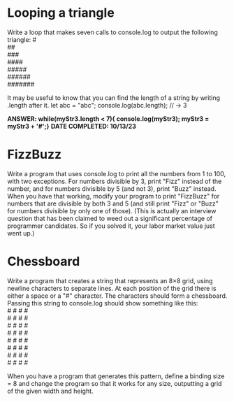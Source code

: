 

# Looping a triangle
Write a loop that makes seven calls to console.log to output the following
triangle:
\#<br>
\##<br>
\###<br>
\####<br>
\#####<br>
\######<br>
\#######<br>

It may be useful to know that you can find the length of a string by writing
.length after it.
let abc = "abc";
console.log(abc.length);
// → 3

**ANSWER:  while(myStr3.length < 7){ console.log(myStr3); myStr3 = myStr3 + '#';}**
**DATE COMPLETED: 10/13/23**

# FizzBuzz

Write a program that uses console.log to print all the numbers from 1 to 100,
with two exceptions. For numbers divisible by 3, print "Fizz" instead of the
number, and for numbers divisible by 5 (and not 3), print "Buzz" instead.
When you have that working, modify your program to print "FizzBuzz" for
numbers that are divisible by both 3 and 5 (and still print "Fizz" or "Buzz"
for numbers divisible by only one of those).
(This is actually an interview question that has been claimed to weed out
a significant percentage of programmer candidates. So if you solved it, your
labor market value just went up.)

# Chessboard

Write a program that creates a string that represents an 8×8 grid, using newline
characters to separate lines. At each position of the grid there is either a space
or a "#" character. The characters should form a chessboard.
Passing this string to console.log should show something like this:<br>
\# # # #<br>
\# # # #<br>
\# # # #<br>
\# # # #<br>
\# # # #<br>
\# # # #<br>
\# # # #<br>
\# # # #<br>

When you have a program that generates this pattern, define a binding size
= 8 and change the program so that it works for any size, outputting a grid
of the given width and height.

